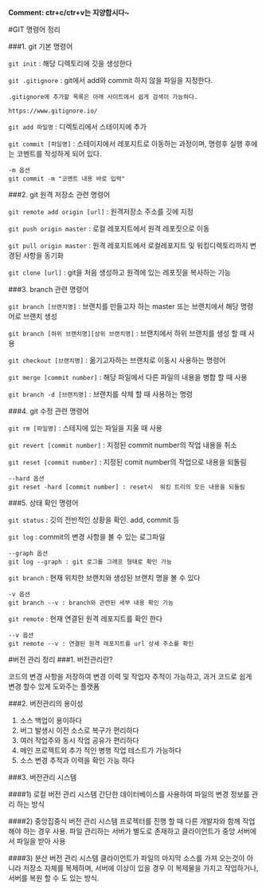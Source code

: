 **Comment: ctr+c/ctr+v는 지양합시다~**


#GIT 명령어 정리



###1. git 기본 명령어

`git init` : 해당 디렉토리에 깃을 생성한다

`git .gitignore` : git에서 add와  commit 하지 않을 파일을 지정한다. 

```
.gitignore에 추가할 목록은 아래 사이트에서 쉽게 검색이 가능하다. 

https://www.gitignore.io/
```
`git add 파일명` : 디렉토리에서 스테이지에 추가

`git commit [파일명]` : 스테이지에서 레포지트로 이동하는 과정이며, 명령후 실행 후에는 코멘트를 작성하게 되어 있다.

```
-m 옵션
git commit -m "코멘트 내용 바로 입력"
```

###2. git 원격 저장소 관련 명령어

`git remote add origin [url]` : 원격저장소 주소를 깃에 지정

`git push origin master` : 로컬 레포지트에서 원격 레포짓으로 이동

`git pull origin master` : 원격 레포지트에서 로컬레포지트 및 워킹디렉토리까지 변경된 사항을 동기화

`git clone [url]` : git을 처음 생성하고 원격에 있는 레포짓을 복사하는 기능


###3. branch 관련 명령어

`git branch [브랜치명]` : 브랜치를 만들고자 하는 master 또는 브랜치에서 해당 명령어로 브랜치 생성

`git branch [하위 브랜치명][상위 브랜치명]` : 브랜치에서 하위 브랜치를 생성 할 때 사용

`git checkout [브랜치명]` : 옮기고자하는 브랜치로 이동시 사용하는 명령어

`git merge [commit number]` : 해당 파일에서 다른 파일의 내용을 병합 할 때 사용

`git branch -d [브랜치명]` : 브랜치를 삭제 할 때 사용하는 명령


###4. git 수정 관련 명령어

`git rm [파일명]` : 스테지에 있는 파일을 지울 때 사용

`git revert [commit number]` : 지정된 commit number의 작업 내용을 취소

`git reset [commit number]` : 지정된 comit number의 작업으로 내용을 되돌림 

```
--hard 옵션
git reset -hard [commit number] : reset시  워킹 트리의 모든 내용을 되돌림
```

###5. 상태 확인 명령어

`git status` : 깃의 전반적인 상황을 확인. add, commit 등

`git log` : commit의 변경 사항을 볼 수 있는 로그파일

```
--graph 옵션
git log --graph : git 로그를 그래프 형태로 확인 가능 

```

`git branch` : 현재 위치한 브랜치와 생성된 브랜치 명을 볼 수 있다

```
-v 옵션
git branch --v : branch와 관련된 세부 내용 확인 가능
```

`git remote` : 현재 연결된 원격 레포지트를 확인 한다

```
--v 옵션
git remote --v : 연결된 원격 레포지트를 url 상세 주소를 확인
```


#버전 관리 정리
###1. 버전관리란?

코드의 변경 사항을 저장하여 변경 이력 및 작업자 추적이 가능하고, 과거 코드로 쉽게 변경 할수 있게 도와주는 플랫폼

###2. 버전관리의 용이성

1. 소스 백업이 용이하다
2. 버그 발생시 이전 소스로 복구가 편리하다
3. 여러 작업주와 동시 작업 공유가 편리하다
4. 메인 프로젝트외 추가 적인 병행 작업 테스트가 가능하다
5. 소스 변경 추적과 이력을 확인 가능 하다

###3. 버전관리 시스템

####1) 로컬 버전 관리 시스템
간단한 데이터베이스를 사용하여 파일의 변경 정보를 관리 하는 방식

####2) 중앙집중식 버전 관리 시스템
프로젝터를 진행 할 때 다른 개발자와 함께 작업해야 하는 경우 사용. 파일 관리하는 서버가 별도로 존재하고 클라이언트가 중앙 서버에서 파일을 받아 사용

####3) 분산 버전 관리 시스템
클라이언트가 파일의 마지막 소스를 가져 오는것이 아니라 저장소 자체를 복제하며, 서버에 이상이 있을 경우 이 복제물을 가지고 작업하거나, 서버를 복원 할 수 도 있는 방식. 

